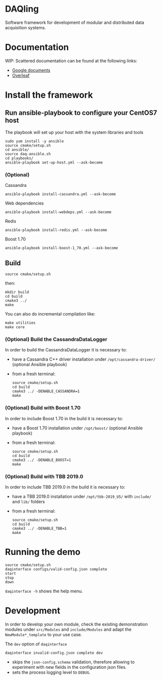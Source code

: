 # DAQling

Software framework for development of modular and distributed data acquisition systems.

# Documentation
WIP: Scattered documentation can be found at the following links:
- [Google documents][drive]
- [Overleaf][overleaf]

[drive]: <https://drive.google.com/drive/folders/1sMiRltFLZY9HFLqsrGpXrNlBZx4Yx3qN?usp=sharing>
[overleaf]: <https://www.overleaf.com/9291872198hhwbjgmdstpv>

# Install the framework
## Run ansible-playbook to configure your CentOS7 host
The playbook will set up your host with the system libraries and tools

    sudo yum install -y ansible
    source cmake/setup.sh
    cd ansible/
    source daq-ansible.sh
    cd playbooks/
    ansible-playbook set-up-host.yml --ask-become

### (Optional)
Cassandra

    ansible-playbook install-cassandra.yml --ask-become

Web dependencies

    ansible-playbook install-webdeps.yml --ask-become

Redis

    ansible-playbook install-redis.yml --ask-become

Boost 1.70

    ansible-playbook install-boost-1_70.yml --ask-become

## Build

    source cmake/setup.sh

then:

    mkdir build
    cd build
    cmake3 ../
    make

You can also do incremental compilation like:

    make utilities
    make core

### (Optional) Build the CassandraDataLogger
In order to build the CassandraDataLogger it is necessary to:
- have a Cassandra C++ driver installation under `/opt/cassandra-driver/` (optional Ansible playbook)
- from a fresh terminal:

      source cmake/setup.sh
      cd build
      cmake3 ../ -DENABLE_CASSANDRA=1
      make

### (Optional) Build with Boost 1.70
In order to include Boost 1.70 in the build it is necessary to:
- have a Boost 1.70 installation under `/opt/boost/` (optional Ansible playbook)
- from a fresh terminal:

      source cmake/setup.sh
      cd build
      cmake3 ../ -DENABLE_BOOST=1
      make

### (Optional) Build with TBB 2019.0
In order to include TBB 2019.0 in the build it is necessary to:
- have a TBB 2019.0 installation under `/opt/tbb-2019_U5/` with `include/` and `lib/` folders
- from a fresh terminal:

      source cmake/setup.sh
      cd build
      cmake3 ../ -DENABLE_TBB=1
      make

# Running the demo

    source cmake/setup.sh
    daqinterface configs/valid-config.json complete
    start
    stop
    down

`daqinterface -h` shows the help menu.

# Development
In order to develop your own module, check the existing demonstration modules under `src/Modules` and `include/Modules` and adapt the `NewModule*_template` to your use case.

The `dev` option of `daqinterface`

    daqinterface invalid-config.json complete dev

  - skips the `json-config.schema` validation, therefore allowing to experiment with new fields in the configuration json files.
  - sets the process logging level to `DEBUG`.
